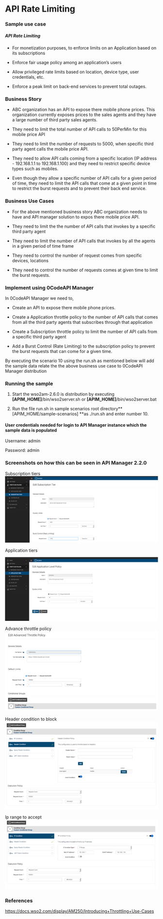 # API Rate Limiting

### Sample use case

##### API Rate Limiting

* For monetization purposes, to enforce limits on an Application based on its subscriptions

* Enforce fair usage policy among an application’s users

* Allow privileged rate limits based on location, device type, user credentials, etc.

* Enforce a peak limit on back-end services to prevent total outages.

### Business Story

* ABC organization has an API to expose there mobile phone prices. This organization currently exposes prices to the sales agents and they have a large number of third party sales agents.
 
* They need to limit the total number of API calls to 50PerMin for this mobile price API
 
* They need to limit the number of requests to 5000, when specific third party agent calls the mobile price API.
 
* They need to allow API calls coming from a specific location (IP address - 192.168.1.1 to 192.168.1.100) and they need to restrict specific device types such as mobiles.
 
* Even though they allow a specific number of API calls for a given period of time, they need to limit the API calls that come at a given point in time to restrict the burst requests and to prevent their back end service.

### Business Use Cases

* For the above mentioned business story ABC organization needs to have and API manager solution to expos there mobile price API.

* They need to limit the the number of API calls that invokes by a specific third party agent

* They need to limit the number of API calls that invokes by all the agents in a given period of time frame

* They need to control the number of request comes from specific devices, locations

* They need to control the number of requests comes at given time to limit the burst requests.

### Implement using 0CodeAPI Manager

In 0CodeAPI Manager we need to,

* Create an API to expose there mobile phone prices.

* Create a Application throttle policy to the number of API calls that comes from all the third party agents that subscribes through that application

* Create a Subscription throttle policy to limit the number of API calls from a specific third party agent

* Add a Burst Control (Rate Limiting) to the subscription policy to prevent the burst requests that can come for a given time.

By executing the scenario 10 using the run.sh as mentioned below will add the sample data relate the the above business use case to 0CodeAPI Manager distribution

### Running the sample

1. Start the wso2am-2.6.0 is distribution by executing **[APIM_HOME]**/bin/wso2server.sh or **[APIM_HOME]**/bin/wso2server.bat

2. Run the file run.sh in sample scenarios root directory**[APIM_HOME/sample-scenarios] **as ./run.sh and enter number 10.

#### User credentials needed for login to API Manager instance which the sample data is populated

Username: admin

Password: admin

### Screenshots on how this can be seen in API Manager 2.2.0

Subscription tiers
![](images/image_0.png)

Application tiers

![](images/image_1.png)

Advance throttle policy
![](images/image_5.png)

Header condition to block
![](images/image_3.png)

Ip range to accept
![](images/image_4.png)

### References

https://docs.wso2.com/display/AM250/Introducing+Throttling+Use-Cases

				 				 				 

				 				 				 


